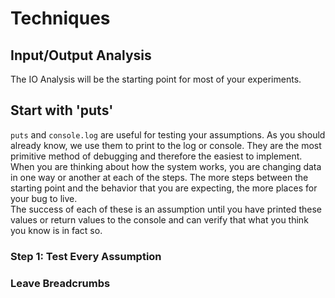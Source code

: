 # Techniques


## Input/Output Analysis

The IO Analysis will be the starting point for most of your experiments.

## Start with 'puts'

`puts` and `console.log` are useful for testing your assumptions.  As you should already know, we use them to print to the log or console.  They are the most primitive method of debugging and therefore the easiest to implement.  When you are thinking about how the system works, you are changing data in one way or another at each of the steps.  The more steps between the starting point and the behavior that you are expecting, the more places for your bug to live.  
The success of each of these is an assumption until you have printed these values or return values to the console and can verify that what you think you know is in fact so.

### Step 1: Test Every Assumption





### Leave Breadcrumbs

